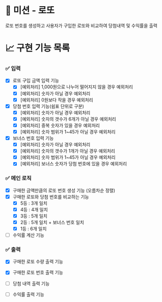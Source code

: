 # 🚀 미션 - 로또 

로또 번호를 생성하고 사용자가 구입한 로또와 비교하여 당첨내역 및 수익률을 출력

# 📈 구현 기능 목록

### ✅ 입력

- [X] 로또 구입 금액 입력 기능
    - [X] [예외처리] 1,000원으로 나누어 떨어지지 않을 경우 예외처리
    - [X] [예외처리] 숫자가 아닐 경우 예외처리
    - [X] [예외처리] 0원보다 작을 경우 예외처리
- [X] 당첨 번호 입력 기능(쉼표 단위로 구분)
	- [X] [예외처리] 숫자가 아닐 경우 예외처리
    - [X] [예외처리] 숫자의 갯수가 6개가 아닐 경우 예외처리
    - [X] [예외처리] 중복 숫자가 있을 경우 예외처리
    - [X] [예외처리] 숫자 범위가 1~45가 아닐 경우 예외처리
- [X] 보너스 번호 입력 기능
    - [X] [예외처리] 숫자가 아닐 경우 예외처리
    - [X] [예외처리] 숫자의 갯수가 1개가 아닐 경우 예외처리
    - [X] [예외처리] 숫자 범위가 1~45가 아닐 경우 예외처리
    - [X] [예외처리] 보너스 숫자가 당첨 번호에 있을 경우 예외처리

### ✅ 메인 로직
- [X] 구매한 금액만큼의 로또 번호 생성 기능 (오름차순 정렬)
- [X] 구매한 로또와 당첨 번호를 비교하는 기능
    - [X] 5등 : 3개 일치
    - [X] 4등 : 4개 일치
    - [X] 3등 : 5개 일치
    - [X] 2등 : 5개 일치 + 보너스 번호 일치
    - [X] 1등 : 6개 일치
- [ ] 수익률 계산 기능

### ✅ 출력
- [X] 구매한 로또 수량 출력 기능
- [X] 구매한 로또 번호 출력 기능
- [ ] 당첨 내역 출력 기능
- [ ] 수익률 출력 기능


